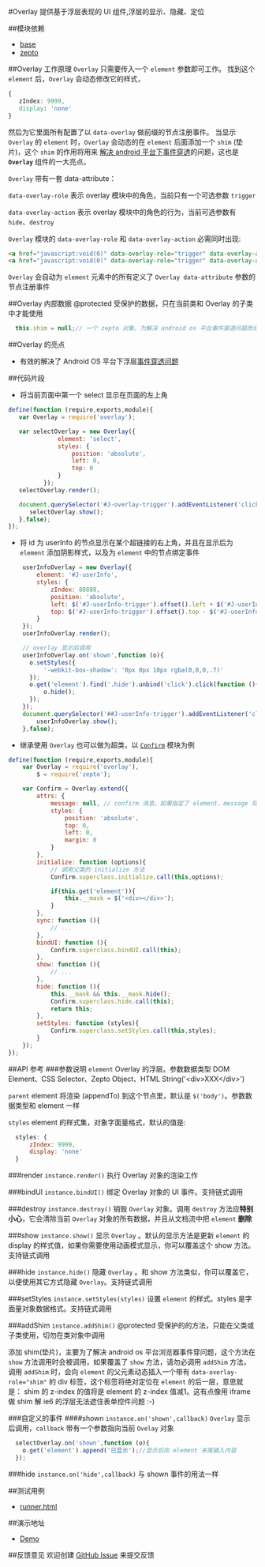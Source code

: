 #Overlay
提供基于浮层表现的 UI 组件,浮层的显示、隐藏、定位

##模块依赖
- [base](http://github.com/alipay/arale/tree/master/lib/base)
- [zepto](http://github.com/alipay/arale/tree/master/lib/zepto)

##Overlay 工作原理
`Overlay` 只需要传入一个 `element` 参数即可工作。
找到这个 `element` 后，`Overlay` 会动态修改它的样式，
```css
{
   zIndex: 9999,
   display: 'none'
}
```
然后为它里面所有配置了以 `data-overlay` 做前缀的节点注册事件。
当显示 `Overlay` 的 `element` 时，`Overlay` 会动态的在 `element` 后面添加一个 `shim` (垫片)，这个 `shim` 的作用将用来
[解决 android 平台下事件穿透](http://v.youku.com/v_show/id_XNDAxMTMzOTA4.html)的问题，这也是 **`Overlay`** 组件的一大亮点。

`Overlay` 带有一套 data-attribute：

`data-overlay-role` 表示 overlay 模块中的角色，当前只有一个可选参数 `trigger`

`data-overlay-action` 表示 overlay 模块中的角色的行为，当前可选参数有 `hide`、`destroy`

`Overlay` 模块的 `data-overlay-role` 和 `data-overlay-action` 必需同时出现:
```html
<a href="javascript:void(0)" data-overlay-role="trigger" data-overlay-action="hide">关闭</a>
<a href="javascript:void(0)" data-overlay-role="trigger" data-overlay-action="destroy">销毁</a>
```
`Overlay` 会自动为 `element` 元素中的所有定义了 `Overlay data-attribute` 参数的节点注册事件

##Overlay 内部数据
@protected 受保护的数据，只在当前类和 Overlay 的子类中才能使用
```js
  this.shim = null;// 一个 zepto 对象。为解决 android os 平台事件穿透问题而动态生成的垫片
```

##Overlay 的亮点
- 有效的解决了 Android OS 平台下浮层[事件穿透问题](http://qiqicartoon.com/?p=1197)

##代码片段
- 将当前页面中第一个 select 显示在页面的左上角
```js
define(function (require,exports,module){
   var Overlay = require('overlay');

   var selectOverlay = new Overlay({
              element: 'select',
              styles: {
                  position: 'absolute',
                  left: 0,
                  top: 0
              }
          });
   selectOverlay.render();

   document.querySelector('#J-overlay-trigger').addEventListener('click',function (){
      selectOverlay.show();
   },false);
});
```
- 将 id 为 userInfo 的节点显示在某个超链接的右上角，并且在显示后为 `element` 添加阴影样式，以及为 `element` 中的节点绑定事件
```js
    userInfoOverlay = new Overlay({
        element: '#J-userInfo',
        styles: {
            zIndex: 88888,
            position: 'absolute',
            left: $('#J-userInfo-trigger').offset().left + $('#J-userInfo-trigger').offset().width,
            top: $('#J-userInfo-trigger').offset().top - $('#J-userInfo').offset().height
        }
    });
    userInfoOverlay.render();

    // overlay 显示后调用
    userInfoOverlay.on('shown',function (o){
      o.setStyles({
          '-webkit-box-shadow': '0px 0px 10px rgba(0,0,0,.7)'
      });
      o.get('element').find('.hide').unbind('click').click(function (){
          o.hide();
      });
    });
    document.querySelector('##J-userInfo-trigger').addEventListener('click',function (){
        userInfoOverlay.show();
    },false);
```
- 继承使用
`Overlay` 也可以做为超类，以 [`Confirm`](../lib/confirm) 模块为例
```js
define(function (require,exports,module){
    var Overlay = require('overlay'),
        $ = require('zepto');

    var Confirm = Overlay.extend({
        attrs: {
            message: null, // confirm 消息。如果指定了 element，message 将被忽略
            styles: {
                position: 'absolute',
                top: 0,
                left: 0,
                margin: 0
            }
        },
        initialize: function (options){
            // 调用父类的 initialize 方法
            Confirm.superclass.initialize.call(this,options);

            if(this.get('element')){
                this.__mask = $('<div></div>');
            }
        },
        sync: function (){
            // ...
        },
        bindUI: function (){
            Confirm.superclass.bindUI.call(this);
        },
        show: function (){
            // ...
        },
        hide: function (){
            this.__mask && this.__mask.hide();
            Confirm.superclass.hide.call(this);
            return this;
        },
        setStyles: function (styles){
            Confirm.superclass.setStyles.call(this,styles);
        }
    });
});
```

##API 参考
###参数说明
`element` Overlay 的浮层。参数数据类型 DOM Element、CSS Selector、Zepto Object、HTML String('&lt;div&gt;XXX&lt;/div&gt;')

`parent` element 将渲染 (appendTo) 到这个节点里，默认是 `$('body')`。参数数据类型和 element 一样

`styles` element 的样式集，对象字面量格式，默认的值是:
```js
  styles: {
      zIndex: 9999,
      display: 'none'
  }
```

###render `instance.render()`
执行 Overlay 对象的渲染工作

###bindUI `instance.bindUI()`
绑定 Overlay 对象的 UI 事件。支持链式调用

###destroy `instance.destroy()`
销毁 `Overlay` 对象。调用 `destroy` 方法应**特别小心**，它会清除当前 `Overlay` 对象的所有数据，并且从文档流中把 `element` **删除**

###show `instance.show()`
显示 `Overlay` 。默认的显示方法是更新 `element` 的 display 的样式值，如果你需要使用动画模式显示，你可以覆盖这个 show 方法。支持链式调用

###hide `instance.hide()`
隐藏 `Overlay` 。和 show 方法类似，你可以覆盖它，以便使用其它方式隐藏 `Overlay`。支持链式调用

###setStyles `instance.setStyles(styles)`
设置 `element` 的样式。styles 是字面量对象数据格式。支持链式调用

###addShim `instance.addShim()`
@protected 受保护的的方法，只能在父类或子类使用，切勿在类对象中调用

添加 shim(垫片)，主要为了解决 android os 平台浏览器事件穿问题，这个方法在 `show` 方法调用时会被调用，如果覆盖了 `show` 方法，请勿必调用 `addShim` 方法，
调用 `addShim` 时，会向 `element` 的父元素动态插入一个带有 `data-overlay-role="shim"` 的 div 标签，这个标签将绝对定位在 `element` 的后一层，意思就是：
shim 的 z-index 的值将是 element 的 z-index 值减1。这有点像用 iframe 做 shim 解 ie6 的浮层无法遮住表单控件问题 :-)

###自定义的事件
####shown `instance.on('shown',callback)`
`Overlay` 显示后调用，`callback` 带有一个参数指向当前 `Ovelay` 对象
```js
  selectOverlay.on('shown',function (o){
    o.get('element').append('已显示');//显示后向 element 末尾插入内容
  });
```
###hide `instance.on('hide',callback)`
与 shown 事件的用法一样

##测试用例
- [runner.html](../lib/overlay/tests/runner.html)

##演示地址
- [Demo](../lib/overlay/examples/overlay.html)

##反馈意见
欢迎创建 [GitHub Issue](http://github.com/alipay/handy/issues/new) 来提交反馈
